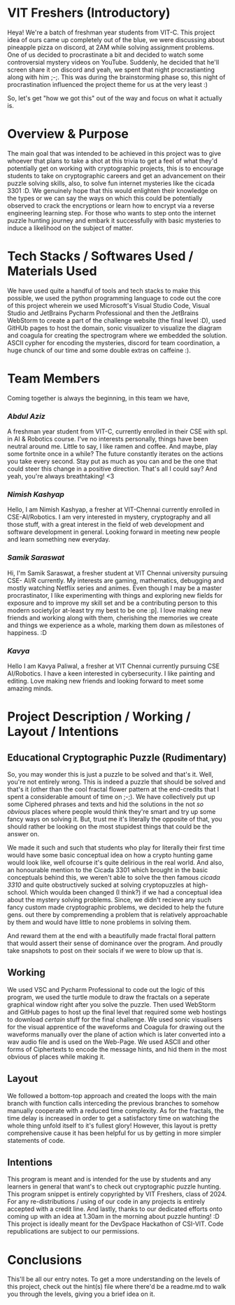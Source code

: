 # VIT Freshers (Introductory)
Heya! We're a batch of freshman year students from VIT-C. This project idea of ours came up completely out of the blue, we were discussing about pineapple pizza on discord, at 2AM while solving assignment problems. One of us decided to procrastinate a bit and decided to watch some controversial mystery videos on YouTube. Suddenly, he decided that he'll screen share it on discord and yeah, we spent that night procrastianting along with him ;-;. This was during the brainstorming phase so, this night of procrastination influenced the project theme for us at the very least :) 

So, let's get "how we got this" out of the way and focus on what it actually is.

# Overview & Purpose
The main goal that was intended to be achieved in this project was to give whoever that plans to take a shot at this trivia to get a feel of what they'd potentially get on working with cryptographic projects, this is to encourage students to take on cryptographic careers and get an advancement on their puzzle solving skills, also, to solve fun internet mysteries like the cicada 3301 :D. We genuinely hope that this would enlighten their knowledge on the types or we can say the ways on which this could be potentially observed to crack the encryptions or learn how to encrypt via a reverse engineering learning step. For those who wants to step onto the internet puzzle hunting journey and embark it successfully with basic mysteries to induce a likelihood on the subject of matter.

# Tech Stacks / Softwares Used / Materials Used
We have used quite a handful of tools and tech stacks to make this possible, we used the python programming language to code out the core of this project wherein we used Microsoft's Visual Studio Code, Visual Studio and JetBrains Pycharm Professional and then the JetBrains WebStorm to create a part of the challenge website (the final level :D), used GitHUb pages to host the domain, sonic visualizer to visualize the diagram and coagula for creating the spectrogram where we embedded the solution. ASCII cypher for encoding the mysteries, discord for team coordination, a huge chunck of our time and some double extras on caffeine :).

# Team Members
Coming together is always the beginning, in this team we have,
### _Abdul Aziz_
A freshman year student from VIT-C, currently enrolled in their CSE with spl. in AI & Robotics course. I've no interests personally, things have been neutral around me. Little to say, I like ramen and coffee. And maybe, play some fortnite once in a while? The future constantly iterates on the actions you take every second. Stay put as much as you can and be the one that could steer this change in a positive direction. That's all I could say? And yeah, you're always breathtaking! <3

### _Nimish Kashyap_
Hello, I am Nimish Kashyap, a fresher at VIT-Chennai currently enrolled in CSE-AI/Robotics. I am very interested in mystery, cryptography and all those stuff, with a great interest in the field of web development and software development in general. Looking forward in meeting new people and learn something new everyday.

### _Samik Saraswat_
Hi, I'm Samik Saraswat, a fresher student at VIT Chennai university pursuing CSE- AI/R currently. My interests are gaming, mathematics, debugging and mostly watching Netflix series and animes. Even though I may be a master procrastinator, I like experimenting with things and exploring new fields for exposure and to improve my skill set and be a contributing person to this modern society[or at-least try my best to be one :p]. I love making new friends and working along with them, cherishing the memories we create and things we experience as a whole, marking them down as milestones of happiness. :D

### _Kavya_
Hello I am Kavya Paliwal, a fresher at VIT Chennai currently pursuing CSE AI/Robotics. I have a keen interested in cybersecurity. I like painting and editing. Love making new friends and looking forward to meet some amazing minds.

# Project Description / Working / Layout / Intentions
## Educational Cryptographic Puzzle (Rudimentary)

So, you may wonder this is just a puzzle to be solved and that's it. Well, you're not entirely wrong. This is indeed a puzzle that should be solved and that's it (other than the cool fractal flower pattern at the end-credits that I spent a considerable amount of time on ;-;). We have collectively put up some Ciphered phrases and texts and hid the solutions in the not _so obvious_ places where people would think they're smart and try up some fancy ways on solving it. But, trust me it's literally the opposite of that, you should rather be looking on the most stupidest things that could be the answer on.

We made it such and such that students who play for literally their first time would have some basic conceptual idea on how a crypto hunting game would look like, well ofcourse it's quite delirious in the real world. And also, an honourable mention to the Cicada 3301 which brought in the basic conceptuals behind this, we weren't able to solve the then famous _cicada 3310_ and quite obstructively sucked at solving cryptopuzzles at high-school. Which woulda been changed (I think?) if we had a conceptual idea about the mystery solving problems. Since, we didn't recieve any such fancy custom made cryptographic problems, we decided to help the future gens. out there by compremending a problem that is relatively approachable by them and would have little to none problems in solving them. 

And reward them at the end with a beautifully made fractal floral pattern that would assert their sense of dominance over the program. And proudly take snapshots to post on their socials if we were to blow up that is. 

## Working
We used VSC and Pycharm Professional to code out the logic of this program, we used the turtle module to draw the fractals on a seperate graphical window right after you solve the puzzle. Then used WebStorm and GitHub pages to host up the final level that required some web hostings to download _certain_ stuff for the final challenge. We used sonic visualisers for the visual apprentice of the waveforms and Coagula for drawing out the waveforms manually over the plane of action which is later converted into a wav audio file and is used on the Web-Page. We used ASCII and other forms of Ciphertexts to encode the message hints, and hid them in the most obvious of places while making it. 

## Layout
We followed a bottom-top approach and created the loops with the main branch with function calls interceding the previous branches to somehow manually cooperate with a reduced time complexity. As for the fractals, the time delay is increased in order to get a satisfactory time on watching the whole thing unfold itself to it's fullest glory! 
However, this layout is pretty comprehensive cause it has been helpful for us by getting in more simpler statements of code. 

## Intentions
This program is meant and is intended for the use by students and any learners in general that want's to check out cryptographic puzzle hunting. This program snippet is entirely copyrighted by VIT Freshers, class of 2024. For any re-distributions / using of our code in any projects is entirely accepted with a credit line. And lastly, thanks to our dedicated efforts onto coming up with an idea at 1.30am in the morning about puzzle hunting! :D
This project is ideally meant for the DevSpace Hackathon of CSI-VIT. Code republications are subject to our permissions. 

# Conclusions
This'll be all our entry notes. To get a more understanding on the levels of this project, check out the hint(s) file where there'd be a readme.md to walk you through the levels, giving you a brief idea on it. 

